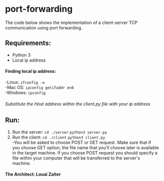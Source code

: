# port-forwarding
The code below shows the implementation of a client-server TCP communication using port forwarding.

## Requirements:
 - Python 3
 - Local ip address

#### Finding local ip address:
 -Linux: `ifconfig -a`  
 -Mac OS: `ipconfig getifaddr en0`<br />
 -Windows: `ipconfig`
###### Substitute the Host address within the client.py file with your ip address

## Run:
  1. Run the server:
     `cd ./server`
     `python3 server.py`
  3. Run the client:
     `cd ./client`
     `python3 client.py`<br />
 -You will be asked to choose POST or GET request. Make sure that if you choose GET option, the file name that you'll choose later is available in the target machine. If you choose POST request you should specify a file within your computer that will be transferred to the server's machine.

#### The Architect: **Louai Zaiter**
